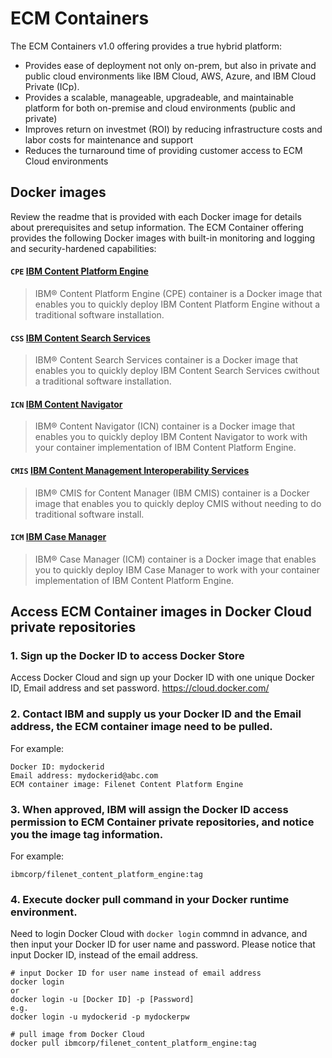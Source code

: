 # ECM Containers

The ECM Containers v1.0 offering provides a true hybrid platform:
- Provides ease of deployment not only on-prem, but also in private and public cloud environments like IBM Cloud, AWS, Azure, and IBM Cloud Private (ICp).
- Provides a scalable, manageable, upgradeable, and maintainable platform for both on-premise and cloud environments (public and private)
- Improves return on investmet (ROI) by reducing infrastructure costs and labor costs for maintenance and support
- Reduces the turnaround time of providing customer access to ECM Cloud environments

## Docker images
Review the readme that is provided with each Docker image for details about prerequisites and setup information. 
The ECM Container offering provides the following Docker images with built-in monitoring and logging and security-hardened capabilities:

#### `CPE` [IBM Content Platform Engine](https://github.ibm.com/ecm-container-service/cpe-docker)
> IBM® Content Platform Engine (CPE) container is a Docker image that enables you to quickly deploy IBM Content Platform Engine without a traditional software installation.
 
#### `CSS` [IBM Content Search Services](https://github.ibm.com/ecm-container-service/css-docker)
> IBM® Content Search Services container is a Docker image that enables you to quickly deploy IBM Content Search Services cwithout a traditional software installation.

#### `ICN` [IBM Content Navigator](https://github.ibm.com/ecm-container-service/navigator-docker)
> IBM® Content Navigator (ICN) container is a Docker image that enables you to quickly deploy IBM Content Navigator to work with your container implementation of IBM Content Platform Engine.

#### `CMIS` [IBM Content Management Interoperability Services](https://github.ibm.com/ecm-container-service/cmis-docker)
> IBM® CMIS for Content Manager (IBM CMIS) container is a Docker image that enables you to quickly deploy CMIS without needing to do traditional software install. 

#### `ICM` [IBM Case Manager](https://github.ibm.com/ecm-container-service/ICM-docker)
> IBM® Case Manager (ICM) container is a Docker image that enables you to quickly deploy IBM Case Manager to work with your container implementation of IBM Content Platform Engine.


## Access ECM Container images in Docker Cloud private repositories

### 1. Sign up the Docker ID to access Docker Store
Access Docker Cloud and sign up your Docker ID with one unique Docker ID, Email address and set password.
https://cloud.docker.com/

### 2. Contact IBM and supply us your Docker ID and the Email address, the ECM container image need to be pulled.
For example:

```
Docker ID: mydockerid
Email address: mydockerid@abc.com
ECM container image: Filenet Content Platform Engine
```

### 3. When approved, IBM will assign the Docker ID access permission to ECM Container private repositories, and notice you the image tag information.
For example:

```
ibmcorp/filenet_content_platform_engine:tag
```

### 4. Execute docker pull command in your Docker runtime environment.
Need to login Docker Cloud with `docker login` commnd in advance, and then input your Docker ID for user name and password. Please notice that input Docker ID, instead of the email address.
```
# input Docker ID for user name instead of email address
docker login
or
docker login -u [Docker ID] -p [Password]
e.g.
docker login -u mydockerid -p mydockerpw

# pull image from Docker Cloud
docker pull ibmcorp/filenet_content_platform_engine:tag
